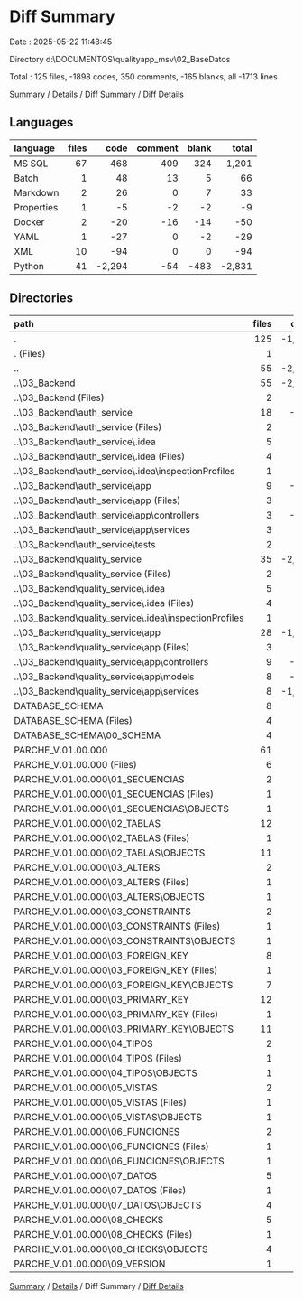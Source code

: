 # Diff Summary

Date : 2025-05-22 11:48:45

Directory d:\\DOCUMENTOS\\qualityapp_msv\\02_BaseDatos

Total : 125 files,  -1898 codes, 350 comments, -165 blanks, all -1713 lines

[Summary](results.md) / [Details](details.md) / Diff Summary / [Diff Details](diff-details.md)

## Languages
| language | files | code | comment | blank | total |
| :--- | ---: | ---: | ---: | ---: | ---: |
| MS SQL | 67 | 468 | 409 | 324 | 1,201 |
| Batch | 1 | 48 | 13 | 5 | 66 |
| Markdown | 2 | 26 | 0 | 7 | 33 |
| Properties | 1 | -5 | -2 | -2 | -9 |
| Docker | 2 | -20 | -16 | -14 | -50 |
| YAML | 1 | -27 | 0 | -2 | -29 |
| XML | 10 | -94 | 0 | 0 | -94 |
| Python | 41 | -2,294 | -54 | -483 | -2,831 |

## Directories
| path | files | code | comment | blank | total |
| :--- | ---: | ---: | ---: | ---: | ---: |
| . | 125 | -1,898 | 350 | -165 | -1,713 |
| . (Files) | 1 | 48 | 13 | 5 | 66 |
| .. | 55 | -2,440 | -72 | -501 | -3,013 |
| ..\\03_Backend | 55 | -2,440 | -72 | -501 | -3,013 |
| ..\\03_Backend (Files) | 2 | -32 | -2 | -4 | -38 |
| ..\\03_Backend\\auth_service | 18 | -355 | -30 | -95 | -480 |
| ..\\03_Backend\\auth_service (Files) | 2 | -14 | -8 | -9 | -31 |
| ..\\03_Backend\\auth_service\\.idea | 5 | -47 | 0 | 0 | -47 |
| ..\\03_Backend\\auth_service\\.idea (Files) | 4 | -41 | 0 | 0 | -41 |
| ..\\03_Backend\\auth_service\\.idea\\inspectionProfiles | 1 | -6 | 0 | 0 | -6 |
| ..\\03_Backend\\auth_service\\app | 9 | -252 | -22 | -77 | -351 |
| ..\\03_Backend\\auth_service\\app (Files) | 3 | -38 | -1 | -9 | -48 |
| ..\\03_Backend\\auth_service\\app\\controllers | 3 | -181 | -20 | -58 | -259 |
| ..\\03_Backend\\auth_service\\app\\services | 3 | -33 | -1 | -10 | -44 |
| ..\\03_Backend\\auth_service\\tests | 2 | -42 | 0 | -9 | -51 |
| ..\\03_Backend\\quality_service | 35 | -2,053 | -40 | -402 | -2,495 |
| ..\\03_Backend\\quality_service (Files) | 2 | -14 | -8 | -9 | -31 |
| ..\\03_Backend\\quality_service\\.idea | 5 | -47 | 0 | 0 | -47 |
| ..\\03_Backend\\quality_service\\.idea (Files) | 4 | -41 | 0 | 0 | -41 |
| ..\\03_Backend\\quality_service\\.idea\\inspectionProfiles | 1 | -6 | 0 | 0 | -6 |
| ..\\03_Backend\\quality_service\\app | 28 | -1,992 | -32 | -393 | -2,417 |
| ..\\03_Backend\\quality_service\\app (Files) | 3 | -49 | -4 | -13 | -66 |
| ..\\03_Backend\\quality_service\\app\\controllers | 9 | -637 | -11 | -139 | -787 |
| ..\\03_Backend\\quality_service\\app\\models | 8 | -245 | 0 | -17 | -262 |
| ..\\03_Backend\\quality_service\\app\\services | 8 | -1,061 | -17 | -224 | -1,302 |
| DATABASE_SCHEMA | 8 | 49 | 40 | 44 | 133 |
| DATABASE_SCHEMA (Files) | 4 | 21 | 8 | 13 | 42 |
| DATABASE_SCHEMA\\00_SCHEMA | 4 | 28 | 32 | 31 | 91 |
| PARCHE_V.01.00.000 | 61 | 445 | 369 | 287 | 1,101 |
| PARCHE_V.01.00.000 (Files) | 6 | 48 | 10 | 23 | 81 |
| PARCHE_V.01.00.000\\01_SECUENCIAS | 2 | 1 | 4 | 4 | 9 |
| PARCHE_V.01.00.000\\01_SECUENCIAS (Files) | 1 | 1 | 4 | 2 | 7 |
| PARCHE_V.01.00.000\\01_SECUENCIAS\\OBJECTS | 1 | 0 | 0 | 2 | 2 |
| PARCHE_V.01.00.000\\02_TABLAS | 12 | 277 | 111 | 158 | 546 |
| PARCHE_V.01.00.000\\02_TABLAS (Files) | 1 | 1 | 1 | 1 | 3 |
| PARCHE_V.01.00.000\\02_TABLAS\\OBJECTS | 11 | 276 | 110 | 157 | 543 |
| PARCHE_V.01.00.000\\03_ALTERS | 2 | 1 | 2 | 1 | 4 |
| PARCHE_V.01.00.000\\03_ALTERS (Files) | 1 | 1 | 1 | 0 | 2 |
| PARCHE_V.01.00.000\\03_ALTERS\\OBJECTS | 1 | 0 | 1 | 1 | 2 |
| PARCHE_V.01.00.000\\03_CONSTRAINTS | 2 | 1 | 1 | 4 | 6 |
| PARCHE_V.01.00.000\\03_CONSTRAINTS (Files) | 1 | 1 | 0 | 2 | 3 |
| PARCHE_V.01.00.000\\03_CONSTRAINTS\\OBJECTS | 1 | 0 | 1 | 2 | 3 |
| PARCHE_V.01.00.000\\03_FOREIGN_KEY | 8 | 33 | 60 | 52 | 145 |
| PARCHE_V.01.00.000\\03_FOREIGN_KEY (Files) | 1 | 1 | 0 | 2 | 3 |
| PARCHE_V.01.00.000\\03_FOREIGN_KEY\\OBJECTS | 7 | 32 | 60 | 50 | 142 |
| PARCHE_V.01.00.000\\03_PRIMARY_KEY | 12 | 31 | 130 | 25 | 186 |
| PARCHE_V.01.00.000\\03_PRIMARY_KEY (Files) | 1 | 1 | 0 | 2 | 3 |
| PARCHE_V.01.00.000\\03_PRIMARY_KEY\\OBJECTS | 11 | 30 | 130 | 23 | 183 |
| PARCHE_V.01.00.000\\04_TIPOS | 2 | 1 | 1 | 3 | 5 |
| PARCHE_V.01.00.000\\04_TIPOS (Files) | 1 | 1 | 1 | 1 | 3 |
| PARCHE_V.01.00.000\\04_TIPOS\\OBJECTS | 1 | 0 | 0 | 2 | 2 |
| PARCHE_V.01.00.000\\05_VISTAS | 2 | 1 | 2 | 1 | 4 |
| PARCHE_V.01.00.000\\05_VISTAS (Files) | 1 | 1 | 1 | 1 | 3 |
| PARCHE_V.01.00.000\\05_VISTAS\\OBJECTS | 1 | 0 | 1 | 0 | 1 |
| PARCHE_V.01.00.000\\06_FUNCIONES | 2 | 1 | 1 | 6 | 8 |
| PARCHE_V.01.00.000\\06_FUNCIONES (Files) | 1 | 1 | 1 | 5 | 7 |
| PARCHE_V.01.00.000\\06_FUNCIONES\\OBJECTS | 1 | 0 | 0 | 1 | 1 |
| PARCHE_V.01.00.000\\07_DATOS | 5 | 34 | 5 | 4 | 43 |
| PARCHE_V.01.00.000\\07_DATOS (Files) | 1 | 1 | 0 | 0 | 1 |
| PARCHE_V.01.00.000\\07_DATOS\\OBJECTS | 4 | 33 | 5 | 4 | 42 |
| PARCHE_V.01.00.000\\08_CHECKS | 5 | 10 | 30 | 3 | 43 |
| PARCHE_V.01.00.000\\08_CHECKS (Files) | 1 | 1 | 0 | 0 | 1 |
| PARCHE_V.01.00.000\\08_CHECKS\\OBJECTS | 4 | 9 | 30 | 3 | 42 |
| PARCHE_V.01.00.000\\09_VERSION | 1 | 6 | 12 | 3 | 21 |

[Summary](results.md) / [Details](details.md) / Diff Summary / [Diff Details](diff-details.md)